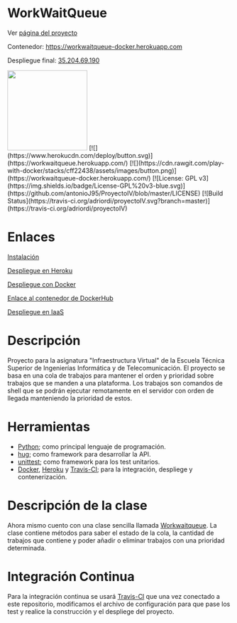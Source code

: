 # WorkWaitQueue
Ver [página del proyecto](https://adriordi.github.io/proyectoIV/)

Contenedor: https://workwaitqueue-docker.herokuapp.com

Despliegue final: [35.204.69.190](http://35.204.69.190/)



<img src="https://cloud.google.com/_static/be157a52c2/images/cloud/cloud-logo.svg" width="180">
[![](https://www.herokucdn.com/deploy/button.svg)](https://workwaitqueue.herokuapp.com/)
[![](https://cdn.rawgit.com/play-with-docker/stacks/cff22438/assets/images/button.png)](https://workwaitqueue-docker.herokuapp.com/)
[![License: GPL v3](https://img.shields.io/badge/License-GPL%20v3-blue.svg)](https://github.com/antonioJ95/ProyectoIV/blob/master/LICENSE)
[![Build Status](https://travis-ci.org/adriordi/proyectoIV.svg?branch=master)](https://travis-ci.org/adriordi/proyectoIV)


# Enlaces
[Instalación](https://github.com/adriordi/proyectoIV/blob/master/docs/Instalacion.md)

[Despliegue en Heroku](https://github.com/adriordi/proyectoIV/blob/master/docs/Herokudocs.md)

[Despliegue con Docker](https://github.com/adriordi/proyectoIV/blob/master/docs/DespliegueDocker.md)

[Enlace al contenedor de DockerHub](https://hub.docker.com/r/radidiaz/proyectoiv/)

[Despliegue en IaaS](https://github.com/adriordi/proyectoIV/blob/master/docs/DespliegueIaaS.md)


# Descripción
Proyecto para la asignatura "Infraestructura Virtual" de la Escuela Técnica Superior de Ingenierías Informática y de Telecomunicación.
El proyecto se basa en una cola de trabajos para mantener el orden y prioridad sobre trabajos que se manden a una plataforma. Los trabajos son comandos de shell que se podrán ejecutar remotamente en el servidor con orden de llegada manteniendo la prioridad de estos.

# Herramientas
* [Python](https://www.python.org/); como principal lenguaje de programación.
* [hug](http://www.hug.rest/); como framework para desarrollar la API.
* [unittest](https://docs.python.org/3/library/unittest.html); como framework para los test unitarios.
* [Docker](https://www.docker.com/), [Heroku](https://www.heroku.com/) y [Travis-CI](https://travis-ci.org); para la integración, despliege y contenerización.
 

# Descripción de la clase
Ahora mismo cuento con una clase sencilla llamada [Workwaitqueue](https://github.com/adriordi/proyectoIV/blob/master/src/mainWWQ.py). La clase contiene métodos para saber el estado de la cola, la cantidad de trabajos que contiene y poder añadir o eliminar trabajos con una prioridad determinada.

# Integración Continua
Para la integración continua se usará [Travis-CI](https://travis-ci.org) que una vez conectado a este repositorio, modificamos el archivo de configuración para que pase los test y realice la construcción y el despliege del proyecto.


